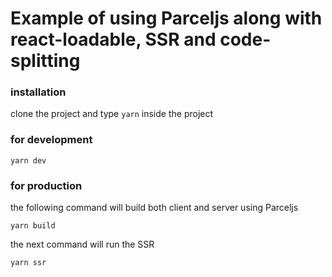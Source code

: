 # Example of using Parceljs along with react-loadable, SSR and code-splitting

### installation

clone the project and type `yarn` inside the project

### for development

```
yarn dev
```

### for production

the following command will build both client and server using Parceljs

```
yarn build
```

the next command will run the SSR

```
yarn ssr
```
